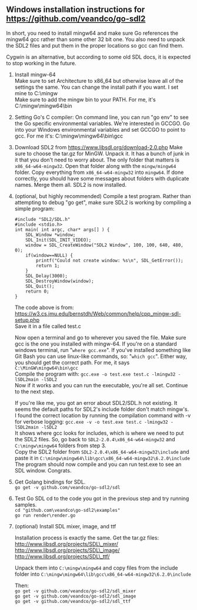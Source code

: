 Windows installation instructions for <https://github.com/veandco/go-sdl2>
--------------------------------------------------------------------------

In short, you need to install mingw64 and make sure Go references the mingw64
gcc rather than some other 32 bit one. You also need to unpack the SDL2 files
and put them in the proper locations so gcc can find them.

Cygwin is an alternative, but according to some old SDL docs, it is expected to
stop working in the future.

1.  Install mingw-64  
    Make sure to set Architecture to x86\_64 but otherwise leave all of the
    settings the same. You can change the install path if you want. I set mine
    to C:\\mingw  
    Make sure to add the mingw bin to your PATH. For me, it's
    C:\\mingw\\mingw64\\bin

2.  Setting Go's C compiler: On command line, you can run "go env" to see the Go
    specific environmental variables. We're interested in GCCGO. Go into your
    Windows environmental variables and set GCCGO to point to gcc. For me it's:
    C:\\mingw\\mingw64\\bin\\gcc

3.  Download SDL2 from <https://www.libsdl.org/download-2.0.php> Make sure to
    choose the tar.gz for MinGW. Unpack it. It has a bunch of junk in it that
    you don't need to worry about. The only folder that matters is
    `x86_64-w64-mingw32`. Open that folder along with the `mingw/mingw64`
    folder. Copy everything from `x86_64-w64-mingw32` into `mingw64`. If done
    correctly, you should have some messages about folders with duplicate names.
    Merge them all. SDL2 is now installed.

4.  (optional, but highly recommended) Compile a test program. Rather than
    attempting to debug "go get", make sure SDL2 is working by compiling a
    simple program:

    ~~~~~~~~~~~~~~~~~~~~~~~~~~~~~~~~~~~~~~~~~~~~~~~~~~~~~~~~~~~~~~~~~~~~~~~~~~~~
    #include "SDL2/SDL.h" 
    #include <stdio.h>
    int main( int argc, char* args[] ) { 
        SDL_Window *window; 
        SDL_Init(SDL_INIT_VIDEO); 
        window = SDL_CreateWindow("SDL2 Window", 100, 100, 640, 480, 0); 
        if(window==NULL) {
            printf("Could not create window: %s\n", SDL_GetError());
            return 1; 
        } 
        SDL_Delay(3000); 
        SDL_DestroyWindow(window); 
        SDL_Quit(); 
        return 0;
    }
    ~~~~~~~~~~~~~~~~~~~~~~~~~~~~~~~~~~~~~~~~~~~~~~~~~~~~~~~~~~~~~~~~~~~~~~~~~~~~

    The code above is from:
    <https://w3.cs.jmu.edu/bernstdh/Web/common/help/cpp_mingw-sdl-setup.php>  
    Save it in a file called test.c

    Now open a terminal and go to wherever you saved the file. Make sure gcc is
    the one you installed with mingw-64. If you're on a standard windows
    terminal, run "`where gcc.exe`". If you've installed something like Git Bash
    you can use linux-like commands, so: "`which gcc`". Either way, you should
    get the correct path. For me, it says `C:\MinGW\mingw64\bin\gcc`  
    Compile the program with: `gcc.exe -o test.exe test.c -lmingw32 -lSDL2main
    -lSDL2`  
    Now if it works and you can run the executable, you're all set. Continue to
    the next step.

    If you're like me, you got an error about SDL2/SDL.h not existing. It seems
    the default paths for SDL2's include folder don't match mingw's. I found the
    correct location by running the compilation command with -v for verbose
    logging: `gcc.exe -v -o test.exe test.c -lmingw32 -lSDL2main -lSDL2`  
    It shows where gcc looks for includes, which is where we need to put the
    SDL2 files. So, go back to `SDL2-2.0.4\x86_64-w64-mingw32` and
    `C:\mingw\mingw64` folders from step 3.  
    Copy the SDL2 folder from `SDL2-2.0.4\x86_64-w64-mingw32\include` and paste
    it in `C:\mingw\mingw64\lib\gcc\x86_64-w64-mingw32\6.2.0\include`  
    The program should now compile and you can run test.exe to see an SDL
    window. Congrats.

5.  Get Golang bindings for SDL.  
    `go get -v github.com/veandco/go-sdl2/sdl`

6.  Test Go SDL cd to the code you got in the previous step and try running
    samples.  
    `cd "github.com\veandco\go-sdl2\examples"`  
    `go run render\render.go`

7.  (optional) Install SDL mixer, image, and ttf

    Installation process is exactly the same. Get the tar.gz files:  
    http://www.libsdl.org/projects/SDL\_mixer/  
    http://www.libsdl.org/projects/SDL\_image/  
    http://www.libsdl.org/projects/SDL\_ttf/

    Unpack them into `C:\mingw\mingw64` and copy files from the include folder
    into `C:\mingw\mingw64\lib\gcc\x86_64-w64-mingw32\6.2.0\include`

    Then:  
    `go get -v github.com/veandco/go-sdl2/sdl_mixer`  
    `go get -v github.com/veandco/go-sdl2/sdl_image`  
    `go get -v github.com/veandco/go-sdl2/sdl_ttf`
